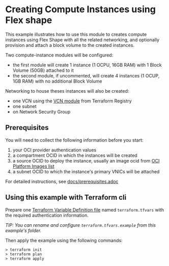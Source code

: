 # Creating Compute Instances using Flex shape

This example illustrates how to use this module to creates compute instances using Flex Shape with all the related networking, and optionally provision and attach a block volume to the created instances.

Two compute-instance modules will be configured:

- the first module will create 1 instance (1 OCPU, 16GB RAM) with 1 Block Volume (50GB) attached to it
- the second module, if uncommented,  will create 4 instances (1 OCUP, 1GB RAM) with no additional Block Volume

Networking to house theses instances will also be created:

- one VCN using the [VCN module](https://registry.terraform.io/modules/oracle-terraform-modules/vcn/oci/latest) from Terraform Registry
- one subnet
- on Network Security Group

## Prerequisites

You will need to collect the following information before you start:

1. your OCI provider authentication values
2. a compartment OCID in which the instances will be created
3. a source OCID to deploy the instance, usually an image ocid from [OCI Platform Images list]
4. a subnet OCID to which the instance's primary VNICs will be attached

For detailed instructions, see [docs/prerequisites.adoc]

## Using this example with Terraform cli

Prepare one [Terraform Variable Definition file] named `terraform.tfvars` with the required authentication information.

*TIP: You can rename and configure `terraform.tfvars.example` from this example's folder.*

Then apply the example using the following commands:

```shell
> terraform init
> terraform plan
> terraform apply
```

[Terraform Variable Definition file]:https://www.terraform.io/docs/language/values/variables.html#variable-definitions-tfvars-files
[docs/prerequisites.adoc]:https://github.com/oracle-terraform-modules/terraform-oci-compute-instance/blob/main/docs/prerequisites.adoc
[Provisioning Infrastructure with Terraform]:https://www.terraform.io/docs/cli/run/index.html
[OCI Platform Images list]:https://docs.oracle.com/en-us/iaas/images/